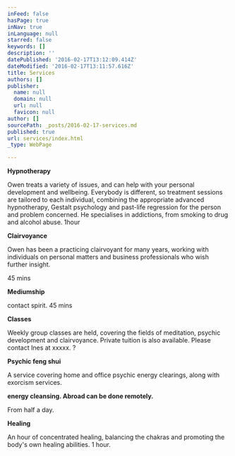 ```yaml
---
inFeed: false
hasPage: true
inNav: true
inLanguage: null
starred: false
keywords: []
description: ''
datePublished: '2016-02-17T13:12:09.414Z'
dateModified: '2016-02-17T13:11:57.616Z'
title: Services
authors: []
publisher:
  name: null
  domain: null
  url: null
  favicon: null
author: []
sourcePath: _posts/2016-02-17-services.md
published: true
url: services/index.html
_type: WebPage

---
```

**Hypnotherapy**

Owen treats a variety of issues, and can help with your personal development and wellbeing. Everybody is different, so treatment sessions are tailored to each individual, combining the appropriate advanced hypnotherapy, Gestalt psychology and past-life regression for the person and problem concerned. He specialises in addictions, from smoking to drug and alcohol abuse. 1hour

**Clairvoyance**

Owen has been a practicing clairvoyant for many years, working with individuals on personal matters and business professionals who wish further insight. 

45 mins

**Mediumship**

contact spirit. 45 mins

**Classes**

Weekly group classes are held, covering the fields of meditation, psychic development and clairvoyance. Private tuition is also available. Please contact Ines at xxxxx.  ?

**Psychic feng shui**

A service covering home and office psychic energy clearings, along with exorcism services. 

**energy cleansing. Abroad can be done remotely.**

From half a day.

**Healing**

An hour of concentrated healing, balancing the chakras and promoting the body's own healing abilities. 1 hour.